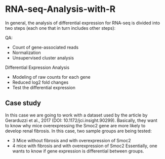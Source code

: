 # RNA-seq-Analysis-with-R

In general, the analysis of differential expression for RNA-seq is divided into two steps (each one that in turn includes other steps):

QA:
- Count of gene-associated reads
- Normalization
- Unsupervised cluster analysis

Differential Expression Analysis
- Modeling of raw counts for each gene
- Reduced log2 fold changes
- Test the differential expression

## Case study

In this case we are going to work with a dataset used by the article by Gerarduzzi et al., 2017 (DOI: 10.1172/jci.insight.90299). Basically, they want to know why mice overexpressing the Smoc2 gene are more likely to develop renal fibrosis. In this case, two sample groups are being tested:
- 3 Mice without fibrosis and with overexpression of Smoc2
- 4 mice with fibrosis and with overexpression of Smoc2
Essentially, one wants to know if gene expression is differential between groups.
